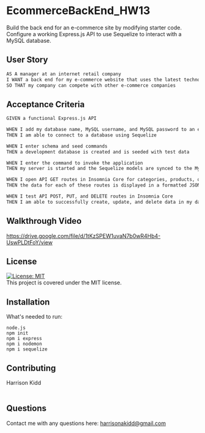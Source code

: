 # EcommerceBackEnd_HW13
Build the back end for an e-commerce site by modifying starter code. Configure a working Express.js API to use Sequelize to interact with a MySQL database.

## User Story

```md
AS A manager at an internet retail company
I WANT a back end for my e-commerce website that uses the latest technologies
SO THAT my company can compete with other e-commerce companies
```

## Acceptance Criteria

```md
GIVEN a functional Express.js API

WHEN I add my database name, MySQL username, and MySQL password to an environment variable file
THEN I am able to connect to a database using Sequelize

WHEN I enter schema and seed commands
THEN a development database is created and is seeded with test data

WHEN I enter the command to invoke the application
THEN my server is started and the Sequelize models are synced to the MySQL database

WHEN I open API GET routes in Insomnia Core for categories, products, or tags
THEN the data for each of these routes is displayed in a formatted JSON

WHEN I test API POST, PUT, and DELETE routes in Insomnia Core
THEN I am able to successfully create, update, and delete data in my database
```

## Walkthrough Video
https://drive.google.com/file/d/1tKzSPEW1uvaN7b0wR4Hb4-UswPLDtFoY/view
<br>

## License
[![License: MIT](https://img.shields.io/badge/License-MIT-yellow.svg)](https://opensource.org/licenses/MIT) <br>
This project is covered under the MIT license.

## Installation
What's needed to run:
```
node.js
npm init
npm i express
npm i nodemon
npm i sequelize
```

## Contributing
Harrison Kidd<br>
<br>

## Questions
Contact me with any questions here: [harrisonakidd@gmail.com](mailto:harrisonakidd@gmail.com)